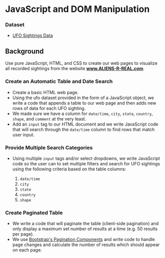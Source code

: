 
# JavaScript and DOM Manipulation

### Dataset

* [UFO Sightings Data](Data/data.js)


## Background

Use pure JavaScript, HTML, and CSS to create our web pages to visualize all recorded sightings from the website **www.ALIENS-R-REAL.com**. 


### Create an Automatic Table and Date Search
- Create a basic HTML web page.
- Using the ufo dataset provided in the form of a JavaScript object, we write a code that appends a table to our web page and then adds new rows of data for each UFO sighting.
- We made sure we have a column for `date/time`, `city`, `state`, `country`, `shape`, and `comment` at the very least.
- Add an `input` tag to our HTML document and we write JavaScript code that will search through the `date/time` column to find rows that match user input.

### Provide Multiple Search Categories
- Using multiple `input` tags and/or select dropdowns, we write JavaScript code so the user can to set multiple filters and search for UFO sightings using the following criteria based on the table columns: 

  1. `date/time`
  2. `city`
  3. `state`
  4. `country`
  5. `shape`

### Create Paginated Table
- We write a code that will paginate the table (client-side pagination) and only display a maximum set number of results at a time (e.g. 50 results per page). 
- We use [Bootstrap's Pagination Components](http://getbootstrap.com/components/#pagination) and write code to handle page changes and calculate the number of results which should appear on each page. 
